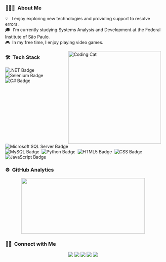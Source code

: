<!-- ## 👋 &nbsp;Hey there! I'm Beatriz Muniz -->

### 👩🏻‍💻 &nbsp;About Me

💡 &nbsp; I enjoy exploring new technologies and providing support to resolve errors.\
🎓 &nbsp;I'm currently studying Systems Analysis and Development at the Federal Institute of São Paulo.\
🎮 &nbsp;In my free time, I enjoy playing video games.

<img alt="Coding Cat" src="https://media.giphy.com/media/JIX9t2j0ZTN9S/giphy.gif" align="right" width="300" height="300"/>


### 🛠 &nbsp;Tech Stack

![.NET Badge](https://img.shields.io/badge/-NET-512BD4?style=flat&logo=dotnet&logoColor=white)&nbsp;
![Selenium Badge](https://img.shields.io/badge/Selenium-43B02A?style=flat&logo=Selenium&logoColor=white)&nbsp;
![C# Badge](https://img.shields.io/badge/C%23-512BD4?style=flat&logo=csharp&logoColor=white)&nbsp;
![Microsoft SQL Server Badge](https://img.shields.io/badge/Microsoft%20SQL%20Server-CC2927?style=flat&logo=Microsoft-SQL-Server&logoColor=white)&nbsp;<br>
![MySQL Badge](https://img.shields.io/badge/MySQL-4479A1?style=flat&logo=MySQL&logoColor=white)&nbsp;
![Python Badge](https://img.shields.io/badge/Python-3776AB?style=flat&logo=Python&logoColor=white)&nbsp;
![HTML5 Badge](https://img.shields.io/badge/HTML5-E34F26?style=flat&logo=HTML5&logoColor=white)&nbsp;
![CSS Badge](https://img.shields.io/badge/CSS-1572B6?style=flat&logo=CSS3&logoColor=white)&nbsp;
![JavaScript Badge](https://img.shields.io/badge/JavaScript-F7DF1E?style=flat&logo=JavaScript&logoColor=black)

### ⚙️ &nbsp;GitHub Analytics

<p align="center">
  <a href="https://github.com/beamuniz">
    <img width="400em" height="180em" src="https://github-readme-stats-eight-theta.vercel.app/api/top-langs/?username=beamuniz&layout=compact&langs_count=8&theme=algolia"/>
  </a>
</p>


### 🤝🏻 &nbsp;Connect with Me

<p align="center">
<a href="https://linkedin.com/in/beamunizz"><img src="https://img.shields.io/badge/-beamunizz-0077B5?style=flat&logo=Linkedin&logoColor=white"/></a>
<a href="mailto:biamunizdebarros@gmail.com"><img src="https://img.shields.io/badge/-biamunizdebarros@gmail.com-D14836?style=flat&logo=Gmail&logoColor=white"/></a>
<a href="https://instagram.com/its_muniz"><img src="https://img.shields.io/badge/-@its_muniz-E4405F?style=flat&logo=Instagram&logoColor=white"/></a>
<a href="https://facebook.com/bia.munizdebarros"><img src="https://img.shields.io/badge/-Beatriz Muniz De Barros-1877F2?style=flat&logo=Facebook&logoColor=white"/></a>
<a href="https://stackoverflow.com/users/21854122/beatriz-muniz"><img src="https://img.shields.io/badge/-beatriz_muniz-FE7A16?style=flat&logo=Stack Overflow&logoColor=white"/></a>

</p>
